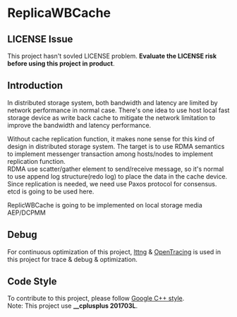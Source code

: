 # ReplicaWBCache
## LICENSE Issue
This project hasn't sovled LICENSE problem. **Evaluate the LICENSE risk before using this project in product**.  

## Introduction
In distributed storage system, both bandwidth and latency are limited by network performance in normal case. There's one idea to use host local fast storage device as write back cache to mitigate the network limitation to improve the bandwidth and latency performance.  
  
Without cache replication function, it makes none sense for this kind of design in distributed storage system. The target is to use RDMA semantics to implement messenger transaction among hosts/nodes to implement replication function.  
RDMA use scatter/gather element to send/receive message, so it's normal to use append log structure(redo log) to place the data in the cache device.  
Since replication is needed, we need use Paxos protocol for consensus. etcd is going to be used here.
  
ReplicWBCache is going to be implemented on local storage media AEP/DCPMM  

## Debug
For continuous optimization of this project, [lttng](https://lttng.org/docs/v2.11/) & [OpenTracing](https://opentracing.io/docs/overview/) is used in this project for trace & debug & optimization.  

## Code Style
To contribute to this project, please follow [Google C++ style](https://google.github.io/styleguide/cppguide.html).  
Note: This project use **__cplusplus 201703L**.  
